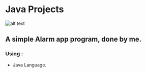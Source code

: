 # Java Projects
![alt text](https://sawakinome.com/img/images/difference-between-java-and-core-java.png)

## A simple Alarm app program, done by me.

### Using :
 - Java Language.
